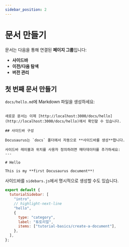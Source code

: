```yaml
---
sidebar_position: 2
---
```


# 문서 만들기

문서는 다음을 통해 연결된 **페이지 그룹**입니다:

- **사이드바**
- **이전/다음 탐색**
- **버전 관리**

## 첫 번째 문서 만들기

`docs/hello.md`에 Markdown 파일을 생성하세요:

```

새로운 문서는 이제 [http://localhost:3000/docs/hello](http://localhost:3000/docs/hello)에서 확인할 수 있습니다.

## 사이드바 구성

Docusaurus는 `docs` 폴더에서 자동으로 **사이드바를 생성**합니다.

사이드바 레이블과 위치를 사용자 정의하려면 메타데이터를 추가하세요:
---

# Hello

This is my **first Docusaurus document**!
```

사이드바를 `sidebars.js`에서 명시적으로 생성할 수도 있습니다.

```js title="sidebars.js"
export default {
  tutorialSidebar: [
    "intro",
    // highlight-next-line
    "hello",
    {
      type: "category",
      label: "튜토리얼",
      items: ["tutorial-basics/create-a-document"],
    },
  ],
};
```

